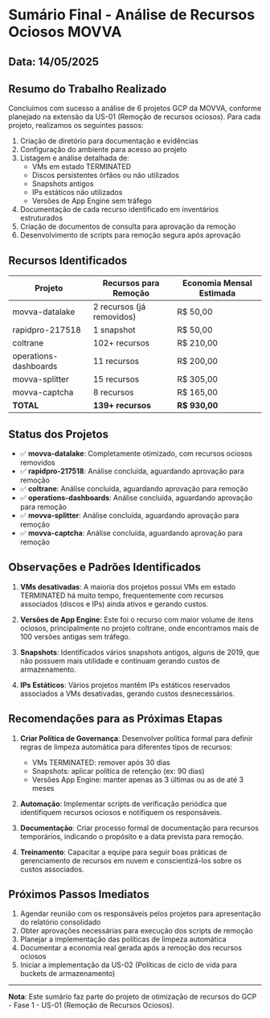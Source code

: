 # Sumário Final - Análise de Recursos Ociosos MOVVA

## Data: 14/05/2025

## Resumo do Trabalho Realizado

Concluímos com sucesso a análise de 6 projetos GCP da MOVVA, conforme planejado na extensão da US-01 (Remoção de recursos ociosos). Para cada projeto, realizamos os seguintes passos:

1. Criação de diretório para documentação e evidências
2. Configuração do ambiente para acesso ao projeto
3. Listagem e análise detalhada de:
   - VMs em estado TERMINATED
   - Discos persistentes órfãos ou não utilizados
   - Snapshots antigos
   - IPs estáticos não utilizados
   - Versões de App Engine sem tráfego
4. Documentação de cada recurso identificado em inventários estruturados
5. Criação de documentos de consulta para aprovação da remoção
6. Desenvolvimento de scripts para remoção segura após aprovação

## Recursos Identificados

| Projeto | Recursos para Remoção | Economia Mensal Estimada |
|---------|------------------------|--------------------------|
| movva-datalake | 2 recursos (já removidos) | R$ 50,00 |
| rapidpro-217518 | 1 snapshot | R$ 50,00 |
| coltrane | 102+ recursos | R$ 210,00 |
| operations-dashboards | 11 recursos | R$ 200,00 |
| movva-splitter | 15 recursos | R$ 305,00 |
| movva-captcha | 8 recursos | R$ 165,00 |
| **TOTAL** | **139+ recursos** | **R$ 930,00** |

## Status dos Projetos

- ✅ **movva-datalake**: Completamente otimizado, com recursos ociosos removidos
- ✅ **rapidpro-217518**: Análise concluída, aguardando aprovação para remoção
- ✅ **coltrane**: Análise concluída, aguardando aprovação para remoção
- ✅ **operations-dashboards**: Análise concluída, aguardando aprovação para remoção
- ✅ **movva-splitter**: Análise concluída, aguardando aprovação para remoção
- ✅ **movva-captcha**: Análise concluída, aguardando aprovação para remoção

## Observações e Padrões Identificados

1. **VMs desativadas**: A maioria dos projetos possui VMs em estado TERMINATED há muito tempo, frequentemente com recursos associados (discos e IPs) ainda ativos e gerando custos.

2. **Versões de App Engine**: Este foi o recurso com maior volume de itens ociosos, principalmente no projeto coltrane, onde encontramos mais de 100 versões antigas sem tráfego.

3. **Snapshots**: Identificados vários snapshots antigos, alguns de 2019, que não possuem mais utilidade e continuam gerando custos de armazenamento.

4. **IPs Estáticos**: Vários projetos mantêm IPs estáticos reservados associados a VMs desativadas, gerando custos desnecessários.

## Recomendações para as Próximas Etapas

1. **Criar Política de Governança**: Desenvolver política formal para definir regras de limpeza automática para diferentes tipos de recursos:
   - VMs TERMINATED: remover após 30 dias
   - Snapshots: aplicar política de retenção (ex: 90 dias)
   - Versões App Engine: manter apenas as 3 últimas ou as de até 3 meses

2. **Automação**: Implementar scripts de verificação periódica que identifiquem recursos ociosos e notifiquem os responsáveis.

3. **Documentação**: Criar processo formal de documentação para recursos temporários, indicando o propósito e a data prevista para remoção.

4. **Treinamento**: Capacitar a equipe para seguir boas práticas de gerenciamento de recursos em nuvem e conscientizá-los sobre os custos associados.

## Próximos Passos Imediatos

1. Agendar reunião com os responsáveis pelos projetos para apresentação do relatório consolidado
2. Obter aprovações necessárias para execução dos scripts de remoção
3. Planejar a implementação das políticas de limpeza automática
4. Documentar a economia real gerada após a remoção dos recursos ociosos
5. Iniciar a implementação da US-02 (Políticas de ciclo de vida para buckets de armazenamento)

---

**Nota**: Este sumário faz parte do projeto de otimização de recursos do GCP - Fase 1 - US-01 (Remoção de Recursos Ociosos).

